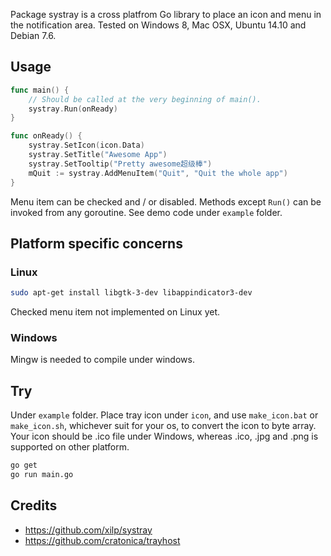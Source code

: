 Package systray is a cross platfrom Go library to place an icon and menu in the notification area.
Tested on Windows 8, Mac OSX, Ubuntu 14.10 and Debian 7.6.

## Usage
```go
func main() {
	// Should be called at the very beginning of main().
	systray.Run(onReady)
}

func onReady() {
	systray.SetIcon(icon.Data)
	systray.SetTitle("Awesome App")
	systray.SetTooltip("Pretty awesome超级棒")
	mQuit := systray.AddMenuItem("Quit", "Quit the whole app")
}
```
Menu item can be checked and / or disabled. Methods except `Run()` can be invoked from any goroutine. See demo code under `example` folder.

## Platform specific concerns

### Linux

```sh
sudo apt-get install libgtk-3-dev libappindicator3-dev
```
Checked menu item not implemented on Linux yet.

### Windows

Mingw is needed to compile under windows.


## Try

Under `example` folder.
Place tray icon under `icon`, and use `make_icon.bat` or `make_icon.sh`, whichever suit for your os, to convert the icon to byte array.
Your icon should be .ico file under Windows, whereas .ico, .jpg and .png is supported on other platform.

```sh
go get
go run main.go
```

## Credits

- https://github.com/xilp/systray
- https://github.com/cratonica/trayhost
